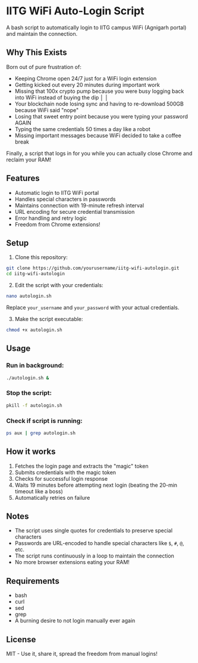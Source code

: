 # IITG WiFi Auto-Login Script

A bash script to automatically login to IITG campus WiFi (Agnigarh portal) and maintain the connection.

## Why This Exists

Born out of pure frustration of:
- Keeping Chrome open 24/7 just for a WiFi login extension 
- Getting kicked out every 20 minutes during important work
- Missing that 100x crypto pump because you were busy logging back into WiFi instead of buying the dip                                                                                                                             │ │
- Your blockchain node losing sync and having to re-download 500GB because WiFi said "nope"
- Losing that sweet entry point because you were typing your password AGAIN
- Typing the same credentials 50 times a day like a robot
- Missing important messages because WiFi decided to take a coffee break

Finally, a script that logs in for you while you can actually close Chrome and reclaim your RAM! 

## Features

- Automatic login to IITG WiFi portal
- Handles special characters in passwords
- Maintains connection with 19-minute refresh interval
- URL encoding for secure credential transmission
- Error handling and retry logic
- Freedom from Chrome extensions! 

## Setup

1. Clone this repository:
```bash
git clone https://github.com/yourusername/iitg-wifi-autologin.git
cd iitg-wifi-autologin
```

2. Edit the script with your credentials:
```bash
nano autologin.sh
```

Replace `your_username` and `your_password` with your actual credentials.

3. Make the script executable:
```bash
chmod +x autologin.sh
```

## Usage

### Run in background:
```bash
./autologin.sh &
```

### Stop the script:
```bash
pkill -f autologin.sh
```

### Check if script is running:
```bash
ps aux | grep autologin.sh
```

## How it works

1. Fetches the login page and extracts the "magic" token
2. Submits credentials with the magic token
3. Checks for successful login response
4. Waits 19 minutes before attempting next login (beating the 20-min timeout like a boss)
5. Automatically retries on failure

## Notes

- The script uses single quotes for credentials to preserve special characters
- Passwords are URL-encoded to handle special characters like `$`, `#`, `@`, etc.
- The script runs continuously in a loop to maintain the connection
- No more browser extensions eating your RAM!

## Requirements

- bash
- curl
- sed
- grep
- A burning desire to not login manually ever again

## License

MIT - Use it, share it, spread the freedom from manual logins!
